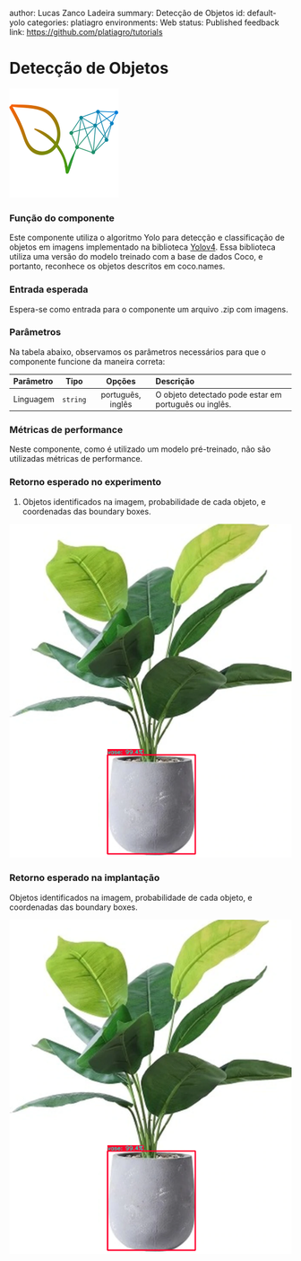 author: Lucas Zanco Ladeira
summary: Detecção de Objetos
id: default-yolo
categories: platiagro
environments: Web
status: Published
feedback link: https://github.com/platiagro/tutorials

# Detecção de Objetos

![Logotipo da PlatIAgro: possui o desenho de duas folhas verdes, uma delas é formada por linhas e pontos, como um gráfico estatístico](img/logo.png)

### Função do componente

Este componente utiliza o algoritmo Yolo para detecção e classificação de objetos em imagens implementado na biblioteca [Yolov4](https://pypi.org/project/yolov4/). Essa biblioteca utiliza uma versão do modelo treinado com a base de dados Coco, e portanto, reconhece os objetos descritos em coco.names.

### Entrada esperada

Espera-se como entrada para o componente um arquivo .zip com imagens.

### Parâmetros

Na tabela abaixo, observamos os parâmetros necessários para que o componente funcione da maneira correta:

| Parâmetro     | Tipo     | Opções        | Descrição                                           |
|:-------------|:--------:|:-------------:|:-----------------------------------------------------|
| Linguagem     | `string` | português, inglês | O objeto detectado pode estar em português ou inglês. |


### Métricas de performance

Neste componente, como é utilizado um modelo pré-treinado, não são utilizadas métricas de performance.


### Retorno esperado no experimento

1. Objetos identificados na imagem, probabilidade de cada objeto, e coordenadas das boundary boxes.

![Matriz de confusão](img/vase.png)

### Retorno esperado na implantação

Objetos identificados na imagem, probabilidade de cada objeto, e coordenadas das boundary boxes.

![Matriz de confusão](img/vase.png)